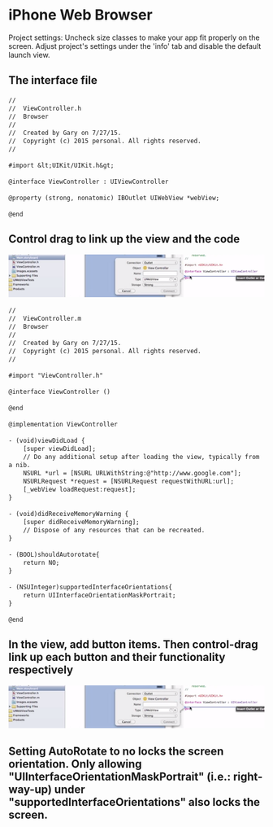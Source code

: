 # iPhone Web Browser

Project settings: Uncheck size classes to make your app fit properly on the screen. Adjust project's settings under the 'info' tab and disable the default launch view.

## The interface file

```
//
//  ViewController.h
//  Browser
//
//  Created by Gary on 7/27/15.
//  Copyright (c) 2015 personal. All rights reserved.
//

#import &lt;UIKit/UIKit.h&gt;

@interface ViewController : UIViewController

@property (strong, nonatomic) IBOutlet UIWebView *webView;

@end
```

## Control drag to link up the view and the code

![](https://raw.githubusercontent.com/Ruslan-Aliyev/iBrowser/master/Illustrations/iBrowser1.PNG)

```
//
//  ViewController.m
//  Browser
//
//  Created by Gary on 7/27/15.
//  Copyright (c) 2015 personal. All rights reserved.
//

#import "ViewController.h"

@interface ViewController ()

@end

@implementation ViewController

- (void)viewDidLoad {
    [super viewDidLoad];
    // Do any additional setup after loading the view, typically from a nib.
    NSURL *url = [NSURL URLWithString:@"http://www.google.com"];
    NSURLRequest *request = [NSURLRequest requestWithURL:url];
    [_webView loadRequest:request];
}

- (void)didReceiveMemoryWarning {
    [super didReceiveMemoryWarning];
    // Dispose of any resources that can be recreated.
}

- (BOOL)shouldAutorotate{
    return NO;
}

- (NSUInteger)supportedInterfaceOrientations{
    return UIInterfaceOrientationMaskPortrait;
}

@end
```
												
## In the view, add button items. Then control-drag link up each button and their functionality respectively

![](https://raw.githubusercontent.com/Ruslan-Aliyev/iBrowser/master/Illustrations/iBrowser1.PNG)

## Setting AutoRotate to no locks the screen orientation. Only allowing "UIInterfaceOrientationMaskPortrait" (i.e.: right-way-up) under "supportedInterfaceOrientations" also locks the screen.				
